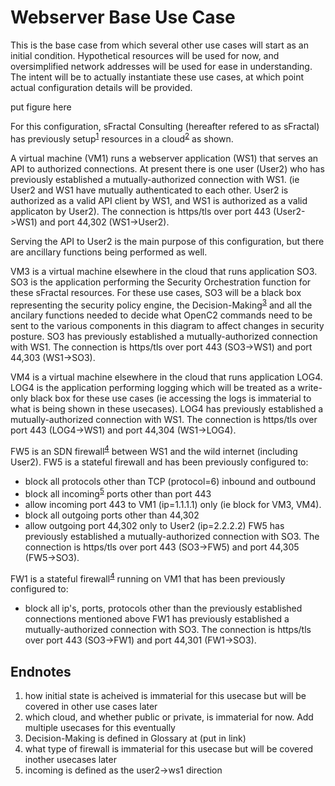 # Webserver Base Use Case
This is the base case from which several other use cases will start as an initial condition.
Hypothetical resources will be used for now, and oversimplified network addresses will be
used for ease in understanding. 
The intent will be to actually instantiate these use cases, at which point actual configuration
details will be provided.

put figure here

For this configuration, sFractal Consulting (hereafter refered to as sFractal) has previously 
setup<sup>[1](#endnote1)</sup>
resources in a cloud<sup>[2](#endnote2)</sup>
as shown.

A virtual machine (VM1) runs a webserver application (WS1) 
that serves an API to authorized connections.
At present there is one user (User2) who has previously established a mutually-authorized 
connection with WS1.
(ie User2 and WS1 have mutually authenticated to each other.
User2 is authorized as a valid API client by WS1, 
and WS1 is authorized as a valid applicaton by User2).
The connection is https/tls over port 443 (User2->WS1) and port 44,302 (WS1->User2).

Serving the API to User2 is the main purpose of this configuration, 
but there are ancillary functions being performed as well.

VM3 is a virtual machine elsewhere in the cloud that runs application SO3.
SO3 is the application performing the Security Orchestration 
function for these sFractal resources.
For these use cases, SO3 will be a black box representing 
the security policy engine, the Decision-Making<sup>[3](#endnote3)</sup>
and all the ancilary functions needed to 
decide what OpenC2 commands need to be sent to the various components in this diagram
to affect changes in security posture.
SO3 has previously established a mutually-authorized connection with WS1.
The connection is https/tls over port 443 (SO3->WS1) and port 44,303 (WS1->SO3).

VM4 is a virtual machine elsewhere in the cloud that runs application LOG4.
LOG4 is the application performing logging which will be treated as a write-only
black box for these use cases (ie accessing the logs is immaterial to what is being
shown in these usecases).
LOG4 has previously established a mutually-authorized connection with WS1.
The connection is https/tls over port 443 (LOG4->WS1) and port 44,304 (WS1->LOG4).

FW5 is an SDN firewall<sup>[4](#endnote4)</sup> between WS1 and the wild internet (including User2).
FW5 is a stateful firewall and has been previously configured to:
 * block all protocols other than TCP (protocol=6) inbound and outbound
 * block all incoming<sup>[5](#endnote5)</sup> ports other than port 443
 * allow incoming port 443 to VM1 (ip=1.1.1.1) only (ie block for VM3, VM4).
 * block all outgoing ports other than 44,302
 * allow outgoing port 44,302 only to User2 (ip=2.2.2.2)
FW5 has previously established a mutually-authorized connection with SO3.
The connection is https/tls over port 443 (SO3->FW5) and port 44,305 (FW5->SO3).

FW1 is a stateful firewall<sup>[4](#endnote4)</sup> running on VM1
that has been previously configured to:
 * block all ip's, ports, protocols other than the previously established connections mentioned above
FW1 has previously established a mutually-authorized connection with SO3.
The connection is https/tls over port 443 (SO3->FW1) and port 44,301 (FW1->SO3).


## Endnotes
 1. <a name="endnote1">how</a> initial state is acheived is immaterial for this usecase but will be covered in other use cases later
 2. <a name="endnote2">which</a> cloud, and whether public or private, is immaterial for now. Add multiple usecases for this eventually
 3. <a name="endnote3">Decision-Making</a> is defined in Glossary at (put in link)
 4. <a name="endnote4">what</a> type of firewall is immaterial for this usecase but will be covered inother usecases later
 5. <a name="endnote5">incoming</a> is defined as the user2->ws1 direction
